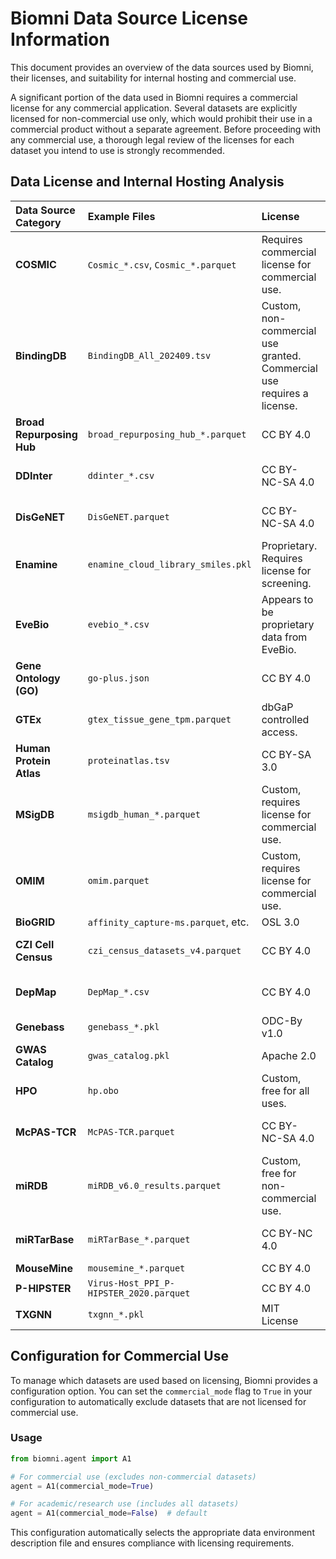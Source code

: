 # Biomni Data Source License Information

This document provides an overview of the data sources used by Biomni, their licenses, and suitability for internal hosting and commercial use.

A significant portion of the data used in Biomni requires a commercial license for any commercial application. Several datasets are explicitly licensed for non-commercial use only, which would prohibit their use in a commercial product without a separate agreement. Before proceeding with any commercial use, a thorough legal review of the licenses for each dataset you intend to use is strongly recommended.

## Data License and Internal Hosting Analysis

| Data Source Category | Example Files | License | Internal Hosting | Source |
| :--- | :--- | :--- | :--- | :--- |
| **COSMIC** | `Cosmic_*.csv`, `Cosmic_*.parquet` | Requires commercial license for commercial use. | Yes, with a valid commercial license. | [Sanger Institute](https://cancer.sanger.ac.uk/cosmic) |
| **BindingDB** | `BindingDB_All_202409.tsv` | Custom, non-commercial use granted. Commercial use requires a license. | Yes, with a commercial license. | [BindingDB](https://www.bindingdb.org) |
| **Broad Repurposing Hub** | `broad_repurposing_hub_*.parquet` | CC BY 4.0 | Yes | [Broad Institute](https://www.broadinstitute.org/drug-repurposing-hub) |
| **DDInter** | `ddinter_*.csv` | CC BY-NC-SA 4.0 | No, non-commercial use only. | [DDInter](http://ddinter.scbdd.com/) |
| **DisGeNET** | `DisGeNET.parquet` | CC BY-NC-SA 4.0 | No, non-commercial use only. | [DisGeNET](https://www.disgenet.org/) |
| **Enamine** | `enamine_cloud_library_smiles.pkl` | Proprietary. Requires license for screening. | Yes, with a valid license. | [Enamine](https://enamine.net/) |
| **EveBio** | `evebio_*.csv` | Appears to be proprietary data from EveBio. | Requires permission from EveBio. | EveBio |
| **Gene Ontology (GO)** | `go-plus.json` | CC BY 4.0 | Yes | [Gene Ontology Consortium](http://geneontology.org/) |
| **GTEx** | `gtex_tissue_gene_tpm.parquet` | dbGaP controlled access. | Yes, with authorization. | [GTEx Portal](https://gtexportal.org/) |
| **Human Protein Atlas** | `proteinatlas.tsv` | CC BY-SA 3.0 | Yes | [Human Protein Atlas](https://www.proteinatlas.org/) |
| **MSigDB** | `msigdb_human_*.parquet` | Custom, requires license for commercial use. | Yes, with a license. | [Broad Institute](https://www.gsea-msigdb.org/gsea/msigdb) |
| **OMIM** | `omim.parquet` | Custom, requires license for commercial use. | Yes, with a license. | [OMIM](https://omim.org/) |
| **BioGRID** | `affinity_capture-ms.parquet`, etc. | OSL 3.0 | Yes | [BioGRID](https://thebiogrid.org/) |
| **CZI Cell Census** | `czi_census_datasets_v4.parquet` | CC BY 4.0 | Yes | [Chan Zuckerberg Initiative](https://cellxgene.cziscience.com/census) |
| **DepMap** | `DepMap_*.csv` | CC BY 4.0 | Yes | [Broad Institute DepMap](https://depmap.org/) |
| **Genebass** | `genebass_*.pkl` | ODC-By v1.0 | Yes | [Genebass](https://genebass.org/) |
| **GWAS Catalog** | `gwas_catalog.pkl` | Apache 2.0 | Yes | [EBI GWAS Catalog](https://www.ebi.ac.uk/gwas/) |
| **HPO** | `hp.obo` | Custom, free for all uses. | Yes | [Human Phenotype Ontology](https://hpo.jax.org/) |
| **McPAS-TCR** | `McPAS-TCR.parquet` | CC BY-NC-SA 4.0 | No, non-commercial use only. | [McPAS-TCR](http://friedmanlab.weizmann.ac.il/McPAS-TCR/) |
| **miRDB** | `miRDB_v6.0_results.parquet` | Custom, free for non-commercial use. | No, non-commercial use only. | [miRDB](http://mirdb.org/) |
| **miRTarBase** | `miRTarBase_*.parquet` | CC BY-NC 4.0 | No, non-commercial use only. | [miRTarBase](https://mirtarbase.cuhk.edu.cn/) |
| **MouseMine** | `mousemine_*.parquet` | CC BY 4.0 | Yes | [MouseMine](http://www.mousemine.org/) |
| **P-HIPSTER** | `Virus-Host_PPI_P-HIPSTER_2020.parquet` | CC BY 4.0 | Yes | [P-HIPSTER](http://phipster.org) |
| **TXGNN** | `txgnn_*.pkl` | MIT License | Yes | - |

## Configuration for Commercial Use

To manage which datasets are used based on licensing, Biomni provides a configuration option. You can set the `commercial_mode` flag to `True` in your configuration to automatically exclude datasets that are not licensed for commercial use.

### Usage

```python
from biomni.agent import A1

# For commercial use (excludes non-commercial datasets)
agent = A1(commercial_mode=True)

# For academic/research use (includes all datasets)  
agent = A1(commercial_mode=False)  # default
```

This configuration automatically selects the appropriate data environment description file and ensures compliance with licensing requirements.
